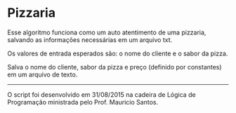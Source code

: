 # Pizzaria

Esse algoritmo funciona como um auto atentimento de uma pizzaria, salvando as informações necessárias em um arquivo txt.

Os valores de entrada esperados são: o nome do cliente e o sabor da pizza.

Salva o nome do cliente, sabor da pizza e preço (definido por constantes) em um arquivo de texto.

---
O script foi desenvolvido em 31/08/2015 na cadeira de Lógica de Programação ministrada pelo Prof. Mauricio Santos.
